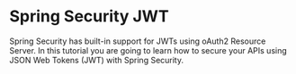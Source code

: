 # Spring Security JWT

Spring Security has built-in support for JWTs using oAuth2 Resource Server. In this tutorial you are going to learn how to secure your APIs using JSON Web Tokens (JWT) with Spring Security.
